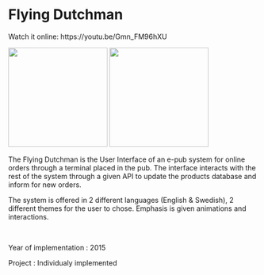 <h1> Flying Dutchman </h1>
<p> Watch it online: https://youtu.be/Gmn_FM96hXU </p>
<p>
  <img src="https://www.labrosb.com/project-thumbs/online-pub-1.PNG" height="200px" />
  <img src="https://www.labrosb.com/project-thumbs/online-pub-2.PNG" height="200px" />
</p>
<p> The Flying Dutchman is the User Interface of an e-pub system for online orders through a terminal placed in the pub.
The interface interacts with the rest of the system through a given API to update the products database and inform for new orders.</p>
<p> The system is offered in 2 different languages (English & Swedish), 2 different themes for the user to chose. Emphasis is given animations and interactions.</p>
<br>
<p>Year of implementation : 2015</p>
<p>Project : Individualy implemented</p>

